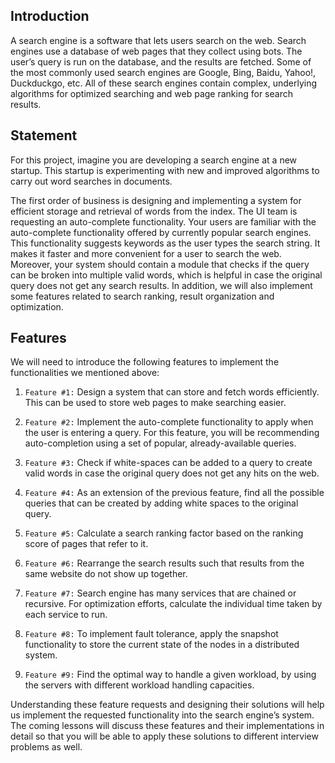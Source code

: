 ## Introduction

A search engine is a software that lets users search on the web. Search engines use a database of web pages that they collect using bots. The user’s query is run on the database, and the results are fetched. Some of the most commonly used search engines are Google, Bing, Baidu, Yahoo!, Duckduckgo, etc. All of these search engines contain complex, underlying algorithms for optimized searching and web page ranking for search results.


## Statement

For this project, imagine you are developing a search engine at a new startup. This startup is experimenting with new and improved algorithms to carry out word searches in documents.

The first order of business is designing and implementing a system for efficient storage and retrieval of words from the index. The UI team is requesting an auto-complete functionality. Your users are familiar with the auto-complete functionality offered by currently popular search engines. This functionality suggests keywords as the user types the search string. It makes it faster and more convenient for a user to search the web. Moreover, your system should contain a module that checks if the query can be broken into multiple valid words, which is helpful in case the original query does not get any search results. In addition, we will also implement some features related to search ranking, result organization and optimization.

## Features

We will need to introduce the following features to implement the functionalities we mentioned above:

1. `Feature #1:` Design a system that can store and fetch words efficiently. This can be used to store web pages to make searching easier.

2. `Feature #2:` Implement the auto-complete functionality to apply when the user is entering a query. For this feature, you will be recommending auto-completion using a set of popular, already-available queries.

3. `Feature #3:` Check if white-spaces can be added to a query to create valid words in case the original query does not get any hits on the web.

4. `Feature #4:` As an extension of the previous feature, find all the possible queries that can be created by adding white spaces to the original query.

5. `Feature #5:` Calculate a search ranking factor based on the ranking score of pages that refer to it.

6. `Feature #6:` Rearrange the search results such that results from the same website do not show up together.

7. `Feature #7:` Search engine has many services that are chained or recursive. For optimization efforts, calculate the individual time taken by each service to run.

8. `Feature #8:` To implement fault tolerance, apply the snapshot functionality to store the current state of the nodes in a distributed system.

9. `Feature #9:` Find the optimal way to handle a given workload, by using the servers with different workload handling capacities.

Understanding these feature requests and designing their solutions will help us implement the requested functionality into the search engine’s system. The coming lessons will discuss these features and their implementations in detail so that you will be able to apply these solutions to different interview problems as well.
